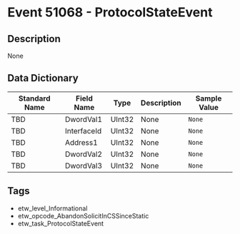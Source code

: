# Event 51068 - ProtocolStateEvent

## Description
None

## Data Dictionary
|Standard Name|Field Name|Type|Description|Sample Value|
|---|---|---|---|---|
|TBD|DwordVal1|UInt32|None|`None`|
|TBD|InterfaceId|UInt32|None|`None`|
|TBD|Address1|UInt32|None|`None`|
|TBD|DwordVal2|UInt32|None|`None`|
|TBD|DwordVal3|UInt32|None|`None`|

## Tags
* etw_level_Informational
* etw_opcode_AbandonSolicitInCSSinceStatic
* etw_task_ProtocolStateEvent